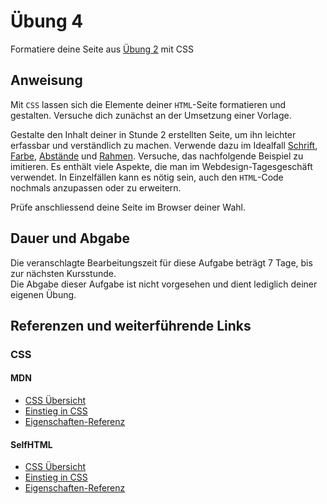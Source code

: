 # Übung 4

Formatiere deine Seite aus [Übung 2](uebung_02.md) mit CSS


## Anweisung

Mit `CSS` lassen sich die Elemente deiner `HTML`-Seite formatieren und gestalten. Versuche dich zunächst an der Umsetzung einer Vorlage.

Gestalte den Inhalt deiner in Stunde 2 erstellten Seite, um ihn leichter erfassbar und verständlich zu machen. Verwende dazu im Idealfall [Schrift](https://wiki.selfhtml.org/wiki/CSS/Eigenschaften/Schriftformatierung), [Farbe](https://wiki.selfhtml.org/wiki/CSS/Eigenschaften/Hintergrundfarben_und_-bilder), [Abstände](https://wiki.selfhtml.org/wiki/CSS/Eigenschaften/Abstand) und [Rahmen](https://wiki.selfhtml.org/wiki/CSS/Eigenschaften/%C3%A4u%C3%9Fere_Gestaltung/Rahmen). Versuche, das nachfolgende Beispiel zu imitieren. Es enthält viele Aspekte, die man im Webdesign-Tagesgeschäft verwendet. In Einzelfällen kann es nötig sein, auch den `HTML`-Code nochmals anzupassen oder zu erweitern.

Prüfe anschliessend deine Seite im Browser deiner Wahl.

## Dauer und Abgabe

Die veranschlagte Bearbeitungszeit für diese Aufgabe beträgt 7 Tage, bis zur nächsten Kursstunde.  
Die Abgabe dieser Aufgabe ist nicht vorgesehen und dient lediglich deiner eigenen Übung.

## Referenzen und weiterführende Links

### CSS

#### MDN

- [CSS Übersicht](https://developer.mozilla.org/de/docs/Web/CSS)
- [Einstieg in CSS](https://developer.mozilla.org/de/docs/CSS/Getting_Started)
- [Eigenschaften-Referenz](https://developer.mozilla.org/de/docs/Web/CSS/CSS_Referenz)

#### SelfHTML

- [CSS Übersicht](https://wiki.selfhtml.org/wiki/CSS)
- [Einstieg in CSS](https://wiki.selfhtml.org/wiki/CSS/Tutorials/Einstieg)
- [Eigenschaften-Referenz](https://wiki.selfhtml.org/wiki/CSS/Eigenschaften)

